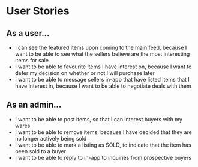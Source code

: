 # User Stories

## As a user...
- I can see the featured items upon coming to the main feed, because I want to be able to see what the sellers believe are the most interesting items for sale
- I want to be able to favourite items I have interest on, because I want to defer my decision on whether or not I will purchase later
- I want to be able to message sellers in-app that have listed items that I have interest in, because I want to be able to negotiate deals with them

## As an admin...
- I want to be able to post items, so that I can interest buyers with my wares
- I want to be able to remove items, because I have decided that they are no longer actively being sold
- I want to be able to mark a listing as SOLD, to indicate that the item has been sold to a buyer
- I want to be able to reply to in-app to inquiries from prospective buyers
